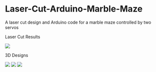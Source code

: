 Laser-Cut-Arduino-Marble-Maze
=============================

A laser cut design and Arduino code for a marble maze controlled by two servos

Laser Cut Results

<IMG SRC="https://raw.github.com/yardimli/Laser-Cut-Arduino-Marble-Maze/master/10360735_4110318973838_762658692_o.jpg">


3D Designs

<IMG SRC="https://raw.github.com/yardimli/Laser-Cut-Arduino-Marble-Maze/master/marble-madness-1.png">
<IMG SRC="https://raw.github.com/yardimli/Laser-Cut-Arduino-Marble-Maze/master/marble-madness-2.png">
<IMG SRC="https://raw.github.com/yardimli/Laser-Cut-Arduino-Marble-Maze/master/marble-madness-3.png">



